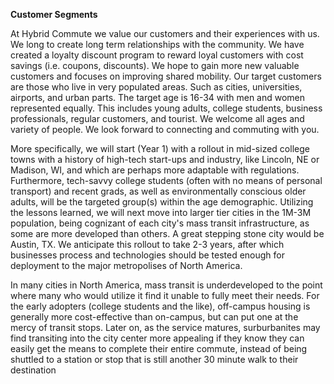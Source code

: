 <b>Customer Segments</b>
<p>At Hybrid Commute we value our customers and their experiences with us. We long to create long term relationships with the community. We have created a loyalty discount program to reward loyal customers with cost savings (i.e. coupons, discounts). We hope to gain more new valuable customers and focuses on improving shared mobility. Our target customers are those who live in very populated areas. Such as cities, universities, airports, and urban parts. The target age is 16-34 with men and women represented equally. This includes young adults, college students, business professionals, regular customers, and tourist. We welcome all ages and variety of people. We look forward to connecting and commuting with you.

More specifically, we will start (Year 1) with a rollout in mid-sized college towns with a history of high-tech start-ups and industry, like Lincoln, NE or Madison, WI, and which are perhaps more adaptable with regulations. Furthermore, tech-savvy college students (often with no means of personal transport) and recent grads, as well as environmentally conscious older adults, will be the targeted group(s) within the age demographic. Utilizing the lessons learned, we will next move into larger tier cities in the 1M-3M population, being cognizant of each city's mass transit infrastructure, as some are more developed than others. A great stepping stone city would be Austin, TX. We anticipate this rollout to take 2-3 years, after which businesses process and technologies should be tested enough for deployment to the major metropolises of North America.

In many cities in North America, mass transit is underdeveloped to the point where many who would utilize it find it unable to fully meet their needs. For the early adopters (college students and the like), off-campus housing is generally more cost-effective than on-campus, but can put one at the mercy of transit stops. Later on, as the service matures, surburbanites may find transiting into the city center more appealing if they know they can easily get the means to complete their entire commute, instead of being shuttled to a station or stop that is still another 30 minute walk to their destination
</p>
